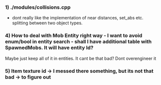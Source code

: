 

### 1) ./modules/collisions.cpp

- dont really like the implementation of near distances, set_abs etc. splitting between two object types. 

###  4) How to deal with Mob Entity right way - I want to avoid enum/bool in entity search - shall I have additional table with SpawnedMobs. It will have entity Id?
Maybe just keep all of it in entities. It cant be that bad? Dont overengineer it 

### 5) Item texture id -> I messed there something, but its not that bad -> to figure out
